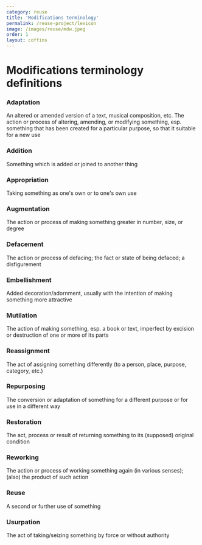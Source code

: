 ```yaml
---
category: reuse
title: 'Modifications terminology'
permalink: /reuse-project/lexicon
image: /images/reuse/mdw.jpeg
order: 1
layout: coffins
---
```


# Modifications terminology definitions

### Adaptation
An altered or amended version of a text, musical composition, etc.
The action or process of altering, amending, or modifying something, esp. something that has been created for a particular purpose, so that it suitable for a new use

### Addition
Something which is added or joined to another thing

### Appropriation
Taking something as one's own or to one's own use

### Augmentation
The action or process of making something greater in number, size, or degree

### Defacement
The action or process of defacing; the fact or state of being defaced; a disfigurement

### Embellishment
Added decoration/adornment, usually with the intention of making something more attractive

### Mutilation
The action of making something, esp. a book or text, imperfect by excision or destruction of one or more of its parts

### Reassignment
The act of assigning something differently (to a person, place, purpose, category, etc.)

### Repurposing
The conversion or adaptation of something for a different purpose or for use in a different way

### Restoration
The act, process or result of returning something to its (supposed) original condition

### Reworking
The action or process of working something again (in various senses); (also) the product of such action

### Reuse
A second or further use of something

### Usurpation
The act of taking/seizing something by force or without authority

